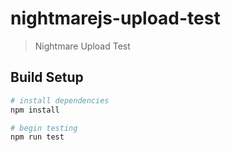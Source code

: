 # nightmarejs-upload-test

> Nightmare Upload Test

## Build Setup

``` bash
# install dependencies
npm install

# begin testing
npm run test
```
